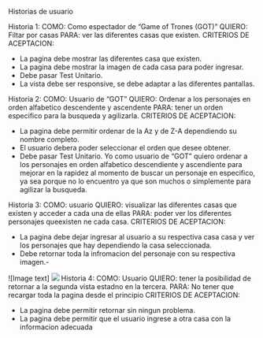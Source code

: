 Historias de usuario


Historia 1:
    COMO: Como espectador de “Game of Trones (GOT)”
    QUIERO: Filtar por casas
    PARA: ver las diferentes casas que existen.
    CRITERIOS DE ACEPTACION:
- La pagina debe mostrar las diferentes casa que existen.
- La pagina debe mostrar la imagen de cada casa para poder ingresar.
- Debe pasar Test Unitario.
- La vista debe ser responsive, se debe adaptar a las diferentes pantallas.

Historia 2: 
    COMO: Usuario de “GOT”
    QUIERO: Ordenar a los personajes en orden alfabetico descendente y ascendente
    PARA: tener un orden especifico para la busqueda y agilizarla.
    CRITERIOS DE ACEPTACION:
- La pagina debe permitir ordenar de la Az y de Z-A dependiendo su nombre completo.
- El usuario debera poder seleccionar el orden que desee obtener.
- Debe pasar Test Unitario. 
Yo como usuario de “GOT” quiero ordenar a los personajes en orden alfabetico descendiente y ascendiente para mejorar en la rapidez al momento de buscar un personaje en especifico, ya sea porque no lo encuentro ya que son muchos o simplemente para agilizar la busqueda.

Historia 3: 
    COMO: usuario
    QUIERO: visualizar las diferentes casas que existen y acceder a cada una de ellas
    PARA: poder ver los diferentes personajes queexisten ne cada casa.
    CRITERIOS DE ACEPTACION:
- La pagina debe dejar ingresar al usuario a su respectiva casa casa y ver los  personajes que hay dependiendo la casa seleccionada.
- Debe retornar toda la infromacion del personaje con su respectiva imagen.- 

![Image text] <img src="/DEV007-data-lovers/blob/main/src/gallery/Dragones%20De%20Daenerys.jpg">
Historia 4: 
    COMO: Usuario
    QUIERO: tener la posibilidad de retornar a la segunda vista estadno en la tercera.
    PARA: No tener que recargar toda la pagina desde el principio
    CRITERIOS DE ACEPTACION:
- La pagina debe permitir retornar sin ningun problema.
- La pagina debe permitir que el usuario ingrese a otra casa con la informacion adecuada 